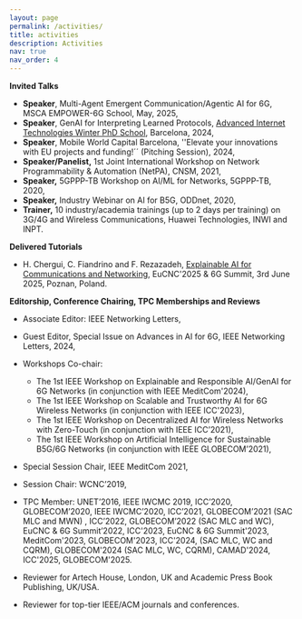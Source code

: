 ```yaml
---
layout: page
permalink: /activities/
title: activities
description: Activities
nav: true
nav_order: 4
---
```

**Invited Talks**
- **Speaker**, Multi-Agent Emergent Communication/Agentic AI for 6G, MSCA EMPOWER-6G School, May, 2025,
- **Speaker**, GenAI for Interpreting Learned Protocols, [Advanced Internet Technologies Winter PhD School](https://i2cat.net/event/advanced-internet-technologies-winter-phd-school-2024/), Barcelona, 2024,
- **Speaker**, Mobile World Capital Barcelona, ''Elevate your innovations with EU projects and funding!´´ (Pitching Session), 2024,
- **Speaker/Panelist,** 1st Joint International Workshop on Network Programmability & Automation (NetPA), CNSM, 2021,
- **Speaker,** 5GPPP-TB Workshop on AI/ML for Networks, 5GPPP-TB, 2020,
- **Speaker,** Industry Webinar on AI for B5G, ODDnet, 2020,
- **Trainer,** 10 industry/academia trainings (up to 2 days per training) on 3G/4G and Wireless Communications, Huawei Technologies, INWI and INPT.

**Delivered Tutorials**
- H. Chergui, C. Fiandrino and F. Rezazadeh, [Explainable AI for Communications and Networking](https://www.eucnc.eu/programme/tutorials/tutorial-4/), EuCNC'2025 & 6G Summit, 3rd June 2025, Poznan, Poland.

**Editorship, Conference Chairing, TPC Memberships and Reviews**
- Associate Editor: IEEE Networking Letters,
- Guest Editor, Special Issue on Advances in AI for 6G, IEEE Networking Letters, 2024,
- Workshops Co-chair:
  - The 1st IEEE Workshop on Explainable and Responsible AI/GenAI for 6G Networks (in conjunction with IEEE MeditCom'2024),
  - The 1st IEEE Workshop on Scalable and Trustworthy AI for 6G Wireless Networks (in conjunction with IEEE ICC'2023),
  - The 1st IEEE Workshop on Decentralized AI for Wireless Networks with Zero-Touch (in conjunction with IEEE ICC’2021),
  - The 1st IEEE Workshop on Artificial Intelligence for Sustainable B5G/6G Networks (in conjunction with IEEE GLOBECOM’2021),
  
- Special Session Chair, IEEE MeditCom 2021,
- Session Chair: WCNC’2019,
- TPC Member: UNET’2016, IEEE IWCMC 2019, ICC’2020, GLOBECOM’2020, IEEE IWCMC’2020, ICC’2021, GLOBECOM’2021 (SAC MLC and MWN) , ICC’2022, GLOBECOM’2022 (SAC MLC and WC), EuCNC & 6G Summit’2022, ICC'2023, EuCNC & 6G Summit'2023, MeditCom'2023, GLOBECOM'2023, ICC'2024, (SAC MLC, WC and CQRM), GLOBECOM'2024 (SAC MLC, WC, CQRM), CAMAD'2024, ICC'2025, GLOBECOM'2025.
- Reviewer for Artech House, London, UK and Academic Press Book Publishing, UK/USA.
- Reviewer for top-tier IEEE/ACM journals and conferences.
